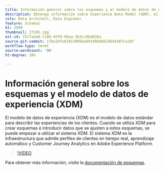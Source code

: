 ```yaml
---
title: Información general sobre los esquemas y el modelo de datos de experiencia (XDM)
description: Obtenga información sobre Experience Data Model (XDM), el modelo de datos estándar para describir la experiencia del cliente.
role: Data Architect, Data Engineer
feature: Schemas
kt: 2696
thumbnail: 27105.jpg
exl-id: f517ada0-c106-45f0-96ea-3b3cc8bd03ba
source-git-commit: 17be24fe619139056a69190b98610644387ca18f
workflow-type: tm+mt
source-wordcount: '96'
ht-degree: 20%

---
```


# Información general sobre los esquemas y el modelo de datos de experiencia (XDM)

El modelo de datos de experiencia (XDM) es el modelo de datos estándar para describir las experiencias de los clientes. Cuando se utiliza XDM para crear esquemas e introducir datos que se ajusten a estos esquemas, se puede empezar a utilizar el sistema XDM. El sistema XDM es la infraestructura que admite perfiles de clientes en tiempo real, aprendizaje automático y Customer Journey Analytics en Adobe Experience Platform.

>[!VIDEO](https://video.tv.adobe.com/v/27105?quality=12&learn=on)

Para obtener más información, visite la [documentación de esquemas](https://experienceleague.adobe.com/docs/experience-platform/xdm/home.html?lang=es).
